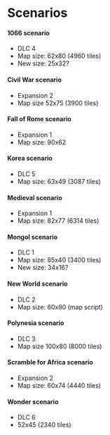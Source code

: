# Scenarios

#### 1066 scenario

- DLC 4
- Map size: 62x80 (4960 tiles)
- New size: 25x32?

#### Civil War scenario

- Expansion 2
- Map size 52x75 (3900 tiles)

#### Fall of Rome scenario

- Expansion 1
- Map size: 90x62

#### Korea scenario

- DLC 5
- Map size: 63x49 (3087 tiles)

#### Medieval scenario

- Expansion 1
- Map size: 82x77 (6314 tiles)

#### Mongol scenario

- DLC 1
- Map size: 85x40 (3400 tiles)
- New size: 34x16?

#### New World scenario

- DLC 2
- Map size: 60x80 (map script)

#### Polynesia scenario

- DLC 3
- Map size 100x80 (8000 tiles)

#### Scramble for Africa scenario

- Expansion 2
- Map size: 60x74 (4440 tiles)

#### Wonder scenario

- DLC 6
- 52x45 (2340 tiles)
